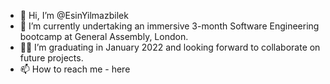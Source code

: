 - 👋 Hi, I’m @EsinYilmazbilek
- 🌱 I’m currently undertaking an immersive 3-month Software Engineering bootcamp at General Assembly, London.
- 🤝🏿 I’m graduating in January 2022 and looking forward to collaborate on future projects.
- 📫 How to reach me - here 

<!---
EsinYilmazbilek/EsinYilmazbilek is a ✨ special ✨ repository because its `README.md` (this file) appears on your GitHub profile.
You can click the Preview link to take a look at your changes.
--->
